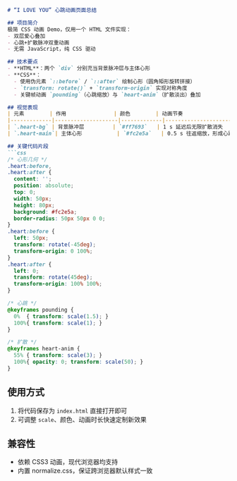 ```markdown
# “I LOVE YOU” 心跳动画页面总结

## 项目简介
极简 CSS 动画 Demo，仅用一个 HTML 文件实现：
- 双层爱心叠加
- 心跳+扩散脉冲双重动画
- 无需 JavaScript，纯 CSS 驱动

## 技术要点
- **HTML**：两个 `div` 分别充当背景脉冲层与主体心形
- **CSS**：
  - 使用伪元素 `::before` / `::after` 绘制心形（圆角矩形旋转拼接）
  - `transform: rotate()` + `transform-origin` 实现对称角度
  - 关键帧动画 `pounding`（心跳缩放）与 `heart-anim`（扩散淡出）叠加

## 视觉表现
| 元素        | 作用               | 颜色        | 动画节奏                     |
|-------------|--------------------|-------------|------------------------------|
| `.heart-bg` | 背景脉冲层         | `#ff7693`   | 1 s 延迟后无限扩散消失       |
| `.heart-main`| 主体心形           | `#fc2e5a`   | 0.5 s 往返缩放，形成心跳     |

## 关键代码片段
```css
/* 心形几何 */
.heart:before,
.heart:after {
  content: '';
  position: absolute;
  top: 0;
  width: 50px;
  height: 80px;
  background: #fc2e5a;
  border-radius: 50px 50px 0 0;
}
.heart:before {
  left: 50px;
  transform: rotate(-45deg);
  transform-origin: 0 100%;
}
.heart:after {
  left: 0;
  transform: rotate(45deg);
  transform-origin: 100% 100%;
}

/* 心跳 */
@keyframes pounding {
  0%  { transform: scale(1.5); }
  100%{ transform: scale(1); }
}

/* 扩散 */
@keyframes heart-anim {
  55% { transform: scale(3); }
  100%{ opacity: 0; transform: scale(50); }
}
```

## 使用方式
1. 将代码保存为 `index.html` 直接打开即可
2. 可调整 `scale`、颜色、动画时长快速定制新效果

## 兼容性
- 依赖 CSS3 动画，现代浏览器均支持
- 内置 normalize.css，保证跨浏览器默认样式一致

